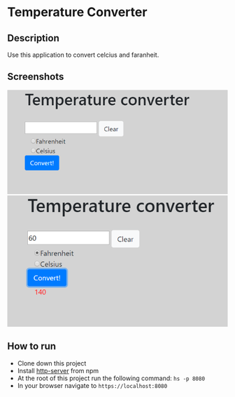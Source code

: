 # Temperature Converter

## Description
Use this application to convert celcius and faranheit.


## Screenshots
![Temperature Converter Preview](https://raw.githubusercontent.com/jbkey2015/temperture-converter/master/screenshots/Annotation%202019-09-30%20181436.png)
![Temperature Converter Preview](https://raw.githubusercontent.com/jbkey2015/temperture-converter/master/screenshots/Annotation%202019-09-30%20181602.png)

## How to run
* Clone down this project
* Install [http-server](https://www.npmjs.com/package/http-server) from npm
* At the root of this project run the following command: `hs -p 8080`
* In your browser navigate to `https://localhost:8080`